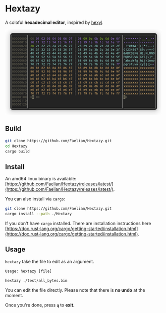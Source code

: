 # Hextazy

A coloful __hexadecimal editor__, inspired by [hexyl](https://github.com/sharkdp/hexyl).

![Illustration with all possible bytes](./images/hextazy.png)

## Build

```bash
git clone https://github.com/Faelian/Hextazy.git
cd Hextazy
cargo build
```

## Install

An amd64 linux binary is available: [https://github.com/Faelian/Hextazy/releases/latest/](https://github.com/Faelian/Hextazy/releases/latest/).

You can also install via `cargo`:

```bash
git clone https://github.com/Faelian/Hextazy.git
cargo install --path ./Hextazy
```

If you don't have `cargo` installed. There are installation instructions here [https://doc.rust-lang.org/cargo/getting-started/installation.html](https://doc.rust-lang.org/cargo/getting-started/installation.html).

## Usage

`hextazy` take the file to edit as an argument.

```
Usage: hextazy [file]
```

```bash
hextazy ./test/all_bytes.bin
```

You can edit the file directly. Please note that there is __no undo__ at the moment.

Once you're done, press __`q`__ to __exit__.